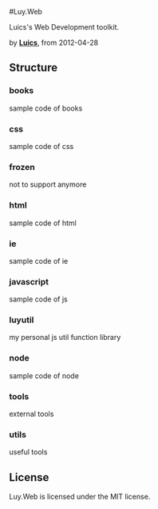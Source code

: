#Luy.Web

Luics's Web Development toolkit.

by [**Luics**](mailto:luics.xu@gmail.com), from 2012-04-28

## Structure

### books 

sample code of books

### css

sample code of css

### frozen

not to support anymore

### html

sample code of html

### ie

sample code of ie

### javascript

sample code of js

### luyutil

my personal js util function library
 
### node   

sample code of node

### tools

external tools

### utils

useful tools

## License

Luy.Web is licensed under the MIT license.